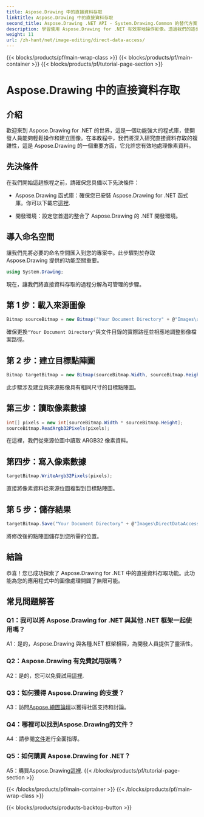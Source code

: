 ```yaml
---
title: Aspose.Drawing 中的直接資料存取
linktitle: Aspose.Drawing 中的直接資料存取
second_title: Aspose.Drawing .NET API - System.Drawing.Common 的替代方案
description: 學習使用 Aspose.Drawing for .NET 有效率地操作影像。透過我們的逐步指南深入了解直接資料存取。
weight: 11
url: /zh-hant/net/image-editing/direct-data-access/
---
```


{{< blocks/products/pf/main-wrap-class >}}
{{< blocks/products/pf/main-container >}}
{{< blocks/products/pf/tutorial-page-section >}}

# Aspose.Drawing 中的直接資料存取

## 介紹

歡迎來到 Aspose.Drawing for .NET 的世界，這是一個功能強大的程式庫，使開發人員能夠輕鬆操作和建立圖像。在本教程中，我們將深入研究直接資料存取的複雜性，這是 Aspose.Drawing 的一個重要方面，它允許您有效地處理像素資料。

## 先決條件

在我們開始這趟旅程之前，請確保您具備以下先決條件：

-  Aspose.Drawing 函式庫：確保您已安裝 Aspose.Drawing for .NET 函式庫。你可以下載它[這裡](https://releases.aspose.com/drawing/net/).

- 開發環境：設定您首選的整合了 Aspose.Drawing 的 .NET 開發環境。

## 導入命名空間

讓我們先將必要的命名空間匯入到您的專案中。此步驟對於存取 Aspose.Drawing 提供的功能至關重要。

```csharp
using System.Drawing;
```

現在，讓我們將直接資料存取的過程分解為可管理的步驟。

## 第 1 步：載入來源圖像

```csharp
Bitmap sourceBitmap = new Bitmap("Your Document Directory" + @"Images\aspose_logo.png");
```

確保更換`"Your Document Directory"`與文件目錄的實際路徑並相應地調整影像檔案路徑。

## 第 2 步：建立目標點陣圖

```csharp
Bitmap targetBitmap = new Bitmap(sourceBitmap.Width, sourceBitmap.Height, System.Drawing.Imaging.PixelFormat.Format32bppPArgb);
```

此步驟涉及建立與來源影像具有相同尺寸的目標點陣圖。

## 第三步：讀取像素數據

```csharp
int[] pixels = new int[sourceBitmap.Width * sourceBitmap.Height];
sourceBitmap.ReadArgb32Pixels(pixels);
```

在這裡，我們從來源位圖中讀取 ARGB32 像素資料。

## 第四步：寫入像素數據

```csharp
targetBitmap.WriteArgb32Pixels(pixels);
```

直接將像素資料從來源位圖複製到目標點陣圖。

## 第 5 步：儲存結果

```csharp
targetBitmap.Save("Your Document Directory" + @"Images\DirectDataAccess_out.png");
```

將修改後的點陣圖儲存到您所需的位置。

## 結論

恭喜！您已成功探索了 Aspose.Drawing for .NET 中的直接資料存取功能。此功能為您的應用程式中的圖像處理開闢了無限可能。

## 常見問題解答

### Q1：我可以將 Aspose.Drawing for .NET 與其他 .NET 框架一起使用嗎？

A1：是的，Aspose.Drawing 與各種.NET 框架相容，為開發人員提供了靈活性。

### Q2：Aspose.Drawing 有免費試用版嗎？

 A2：是的，您可以免費試用[這裡](https://releases.aspose.com/).

### Q3：如何獲得 Aspose.Drawing 的支援？

 A3：訪問[Aspose.繪圖論壇](https://forum.aspose.com/c/diagram/17)以獲得社區支持和討論。

### Q4：哪裡可以找到Aspose.Drawing的文件？

A4：請參閱[文件](https://reference.aspose.com/drawing/net/)進行全面指導。

### Q5：如何購買 Aspose.Drawing for .NET？

 A5：購買Aspose.Drawing[這裡](https://purchase.aspose.com/buy).
{{< /blocks/products/pf/tutorial-page-section >}}

{{< /blocks/products/pf/main-container >}}
{{< /blocks/products/pf/main-wrap-class >}}

{{< blocks/products/products-backtop-button >}}
